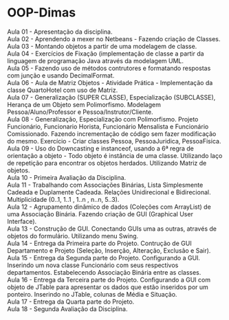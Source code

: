 # OOP-Dimas
Aula 01 - Apresentação da disciplina.<br />
Aula 02 - Aprendendo a mexer no Netbeans - Fazendo criação de Classes.<br />
Aula 03 - Montando objetos a partir de uma modelagem de classe.<br />
Aula 04 - Exercícios de Fixação (implementação de classe a partir da linguagem de programação Java através da modelagem UML.<br />
Aula 05 - Fazendo uso de métodos contrutores e formatando respostas com junção e usando DecimalFormat.<br />
Aula 06 - Aula de Matriz Objetos - Atividade Prática - Implementação da classe QuartoHotel com uso de Matriz.<br />
Aula 07 - Generalização (SUPER CLASSE), Especialização (SUBCLASSE), Herança de um Objeto sem Polimorfismo. Modelagem Pessoa/Aluno/Professor e Pessoa/Instrutor/Cliente.<br />
Aula 08 - Generalização, Especialização com Polimorfismo. Projeto Funcionário, Funcionario Horista, Funcionário Mensalista e Funcionário Comissionado. Fazendo incrementação de código sem fazer modificação do mesmo. Exercício - Criar classes Pessoa, PessoaJuridica, PessoaFisica.<br />
Aula 09 - Uso do Downcasting e instanceof, usando a 6ª regra de orientação a objeto - Todo objeto é instância de uma classe. Utilizando laço de repetição para encontrar os objetos herdados. Utilizando Matriz de objetos. <br />
Aula 10 - Primeira Avaliação da Disciplina. <br />
Aula 11 - Trabalhando com Associações Binárias, Lista Simplesmente Cadeada e Duplamente Cadeada. Relações Unidirecional e Bidirecional. Multiplicidade (0..1, 1..1 , 1..n , n..n, 5..3). <br />
Aula 12 - Agrupamento dinâmico de dados (Coleções com ArrayList) de uma Associação Binária. Fazendo criação de GUI (Graphical User Interface).<br />
Aula 13 - Construção de GUI. Conectando GUIs uma as outras, através de objetos do formulário. Utilizando menu Swing.<br />
Aula 14 - Entrega da Primeira parte do Projeto. Contrução de GUI Departamento e Projeto (Seleção, Inserção, Alteração, Exclusão e Sair).<br />
Aula 15 - Entrega da Segunda parte do Projeto. Configurando a GUI. Inserindo um nova classe Funcionário com seus respectivos departamentos. Estabelecendo Associação Binária entre as classes. <br />
Aula 16 - Entrega da Terceira parte do Projeto. Configurando a GUI com objeto de JTable para apresentar os dados que estão inseridos por um ponteiro. Inserindo no JTable, colunas de Média e Situação. <br />
Aula 17 - Entrega da Quarta parte do Projeto. <br />
Aula 18 - Segunda Avaliação da Disciplina.